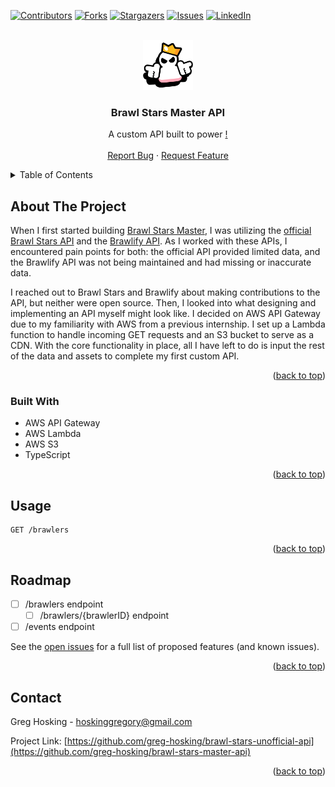 <a name="readme-top"></a>

[![Contributors][contributors-shield]][contributors-url]
[![Forks][forks-shield]][forks-url]
[![Stargazers][stars-shield]][stars-url]
[![Issues][issues-shield]][issues-url]
[![LinkedIn][linkedin-shield]][linkedin-url]

<!-- PROJECT LOGO -->
<br />
<div align="center">
  <a href="https://github.com/greg-hosking/brawl-stars-master-api">
    <img src="images/logo.webp" alt="Logo" width="80" height="80">
  </a>

  <h3 align="center">Brawl Stars Master API</h3>
  
  <p align="center">
    A custom API built to power <a href="https://github.com/greg-hosking/brawl-stars-master"Brawl Stars Master</a>!
    <br />
    <br />
    <a href="https://github.com/greg-hosking/brawl-stars-master-api/issues">Report Bug</a>
    ·
    <a href="https://github.com/greg-hosking/brawl-stars-master-api/issues">Request Feature</a>
  </p>
</div>



<!-- TABLE OF CONTENTS -->
<details>
  <summary>Table of Contents</summary>
  <ol>
    <li>
      <a href="#about-the-project">About The Project</a>
      <ul>
        <li><a href="#built-with">Built With</a></li>
      </ul>
    </li>
    <li>
      <a href="#getting-started">Getting Started</a>
      <ul>
        <li><a href="#prerequisites">Prerequisites</a></li>
        <li><a href="#installation">Installation</a></li>
      </ul>
    </li>
    <li><a href="#usage">Usage</a></li>
    <li><a href="#roadmap">Roadmap</a></li>
    <li><a href="#contributing">Contributing</a></li>
    <li><a href="#license">License</a></li>
    <li><a href="#contact">Contact</a></li>
    <li><a href="#acknowledgments">Acknowledgments</a></li>
  </ol>
</details>



<!-- ABOUT THE PROJECT -->
## About The Project

When I first started building <a href="https://github.com/greg-hosking/brawl-stars-master">Brawl Stars Master</a>, I was utilizing the <a href="https://developer.brawlstars.com/#/">official Brawl Stars API</a> and the <a href="https://brawlapi.com/#/">Brawlify API</a>. As I worked with these APIs, I encountered pain points for both: the official API provided limited data, and the Brawlify API was not being maintained and had missing or inaccurate data. 

I reached out to Brawl Stars and Brawlify about making contributions to the API, but neither were open source. Then, I looked into what designing and implementing an API myself might look like. I decided on AWS API Gateway due to my familiarity with AWS from a previous internship. I set up a Lambda function to handle incoming GET requests and an S3 bucket to serve as a CDN. With the core functionality in place, all I have left to do is input the rest of the data and assets to complete my first custom API. 



<p align="right">(<a href="#readme-top">back to top</a>)</p>

### Built With

* AWS API Gateway
* AWS Lambda
* AWS S3
* TypeScript

<p align="right">(<a href="#readme-top">back to top</a>)</p>



<!-- USAGE EXAMPLES -->
## Usage

```
GET /brawlers
```

<p align="right">(<a href="#readme-top">back to top</a>)</p>



<!-- ROADMAP -->
## Roadmap

- [ ] /brawlers endpoint
    - [ ] /brawlers/{brawlerID} endpoint
- [ ] /events endpoint

See the [open issues](https://github.com/greg-hosking/brawl-stars-master-api/issues) for a full list of proposed features (and known issues).

<p align="right">(<a href="#readme-top">back to top</a>)</p>



<!-- CONTACT -->
## Contact

Greg Hosking - hoskinggregory@gmail.com

Project Link: [https://github.com/greg-hosking/brawl-stars-unofficial-api](https://github.com/greg-hosking/brawl-stars-master-api)

<p align="right">(<a href="#readme-top">back to top</a>)</p>



<!-- MARKDOWN LINKS & IMAGES -->
<!-- https://www.markdownguide.org/basic-syntax/#reference-style-links -->
[contributors-shield]: https://img.shields.io/github/contributors/greg-hosking/brawl-stars-master-api.svg?style=for-the-badge
[contributors-url]: https://github.com/greg-hosking/brawl-stars-master-api/graphs/contributors
[forks-shield]: https://img.shields.io/github/forks/greg-hosking/brawl-stars-master-api.svg?style=for-the-badge
[forks-url]: https://github.com/greg-hosking/brawl-stars-master-api/network/members
[stars-shield]: https://img.shields.io/github/stars/greg-hosking/brawl-stars-master-api.svg?style=for-the-badge
[stars-url]: https://github.com/greg-hosking/brawl-stars-master-api/stargazers
[issues-shield]: https://img.shields.io/github/issues/greg-hosking/brawl-stars-master-api.svg?style=for-the-badge
[issues-url]: https://github.com/greg-hosking/brawl-stars-master-api/issues
[linkedin-shield]: https://img.shields.io/badge/-LinkedIn-black.svg?style=for-the-badge&logo=linkedin&colorB=555
[linkedin-url]: https://linkedin.com/in/greg-hosking
